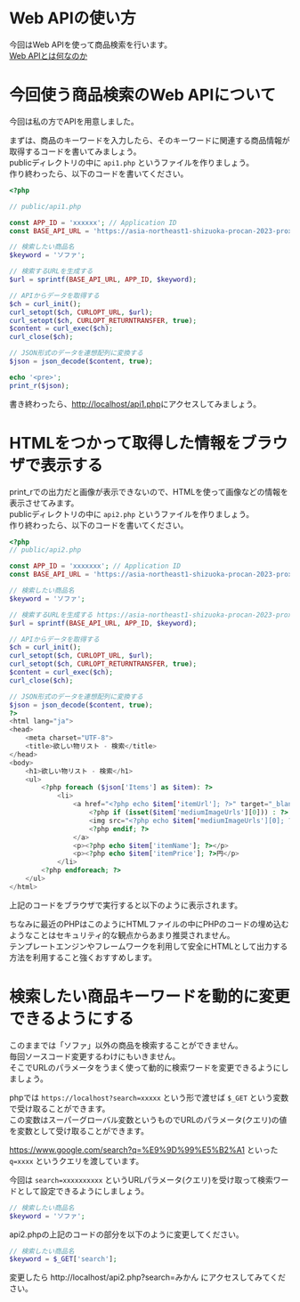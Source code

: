 # Web APIの使い方

今回はWeb APIを使って商品検索を行います。  
[Web APIとは何なのか](https://qiita.com/NagaokaKenichi/items/df4c8455ab527aeacf02)


# 今回使う商品検索のWeb APIについて

今回は私の方でAPIを用意しました。

まずは、商品のキーワードを入力したら、そのキーワードに関連する商品情報が取得するコードを書いてみましょう。  
publicディレクトリの中に `api1.php` というファイルを作りましょう。  
作り終わったら、以下のコードを書いてください。  

```php
<?php

// public/api1.php

const APP_ID = 'xxxxxx'; // Application ID
const BASE_API_URL = 'https://asia-northeast1-shizuoka-procan-2023-proxy.cloudfunctions.net/api/proxy?applicationId=%s&keyword=%s'; // APIのURL

// 検索したい商品名
$keyword = 'ソファ';

// 検索するURLを生成する
$url = sprintf(BASE_API_URL, APP_ID, $keyword);

// APIからデータを取得する
$ch = curl_init();
curl_setopt($ch, CURLOPT_URL, $url);
curl_setopt($ch, CURLOPT_RETURNTRANSFER, true);
$content = curl_exec($ch);
curl_close($ch);

// JSON形式のデータを連想配列に変換する
$json = json_decode($content, true);

echo '<pre>';
print_r($json);

```

書き終わったら、[http://localhost/api1.php](http://localhost/api1.php)にアクセスしてみましょう。  

# HTMLをつかって取得した情報をブラウザで表示する

print_rでの出力だと画像が表示できないので、HTMLを使って画像などの情報を表示させてみます。  
publicディレクトリの中に `api2.php` というファイルを作りましょう。  
作り終わったら、以下のコードを書いてください。  

```php
<?php
// public/api2.php

const APP_ID = 'xxxxxxx'; // Application ID
const BASE_API_URL = 'https://asia-northeast1-shizuoka-procan-2023-proxy.cloudfunctions.net/api/proxy?applicationId=%s&keyword=%s'; // APIのURL

// 検索したい商品名
$keyword = 'ソファ';

// 検索するURLを生成する https://asia-northeast1-shizuoka-procan-2023-proxy.cloudfunctions.net/api/proxy?applicationId=xxxxxx&keyword=ソファ&formatVersion=2
$url = sprintf(BASE_API_URL, APP_ID, $keyword);

// APIからデータを取得する
$ch = curl_init();
curl_setopt($ch, CURLOPT_URL, $url);
curl_setopt($ch, CURLOPT_RETURNTRANSFER, true);
$content = curl_exec($ch);
curl_close($ch);

// JSON形式のデータを連想配列に変換する
$json = json_decode($content, true);
?>
<html lang="ja">
<head>
    <meta charset="UTF-8">
    <title>欲しい物リスト - 検索</title>
</head>
<body>
    <h1>欲しい物リスト - 検索</h1>
    <ul>
        <?php foreach ($json['Items'] as $item): ?>
            <li>
                <a href="<?php echo $item['itemUrl']; ?>" target="_blank">
                    <?php if (isset($item['mediumImageUrls'][0])) : ?>
                    <img src="<?php echo $item['mediumImageUrls'][0]; ?>" alt="">
                    <?php endif; ?>
                </a>
                <p><?php echo $item['itemName']; ?></p>
                <p><?php echo $item['itemPrice']; ?>円</p>
            </li>
        <?php endforeach; ?>
    </ul>
</html>

```

上記のコードをブラウザで実行すると以下のように表示されます。  

<p class="alert">
ちなみに最近のPHPはこのようにHTMLファイルの中にPHPのコードの埋め込むようなことはセキュリティ的な観点からあまり推奨されません。  <br>
テンプレートエンジンやフレームワークを利用して安全にHTMLとして出力する方法を利用すること強くおすすめします。
</p>

# 検索したい商品キーワードを動的に変更できるようにする

このままでは「ソファ」以外の商品を検索することができません。  
毎回ソースコード変更するわけにもいきません。  
そこでURLのパラメータをうまく使って動的に検索ワードを変更できるようにしましょう。

phpでは `https://localhost?search=xxxxx` という形で渡せば `$_GET` という変数で受け取ることができます。  
この変数はスーパーグローバル変数というものでURLのパラメータ(クエリ)の値を変数として受け取ることができます。

https://www.google.com/search?q=%E9%9D%99%E5%B2%A1 といった `q=xxxx` というクエリを渡しています。  

今回は `search=xxxxxxxxxx` というURLパラメータ(クエリ)を受け取って検索ワードとして設定できるようにしましょう。

```php
// 検索したい商品名
$keyword = 'ソファ';
```

api2.phpの上記のコードの部分を以下のように変更してください。

```php
// 検索したい商品名
$keyword = $_GET['search'];
```

変更したら http://localhost/api2.php?search=みかん にアクセスしてみてください。